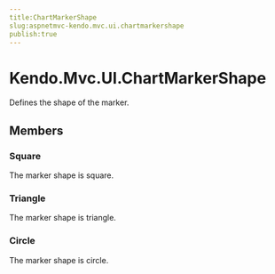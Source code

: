 ```yaml
---
title:ChartMarkerShape
slug:aspnetmvc-kendo.mvc.ui.chartmarkershape
publish:true
---
```


# Kendo.Mvc.UI.ChartMarkerShape

Defines the shape of the marker.

## Members

### Square
The marker shape is square.

### Triangle
The marker shape is triangle.

### Circle
The marker shape is circle.